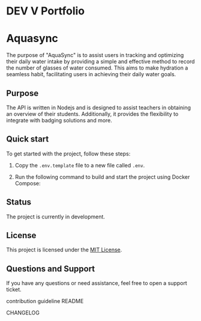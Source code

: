 # DEV V Portfolio


# Aquasync

The purpose of "AquaSync" is to assist users in tracking and optimizing their daily water intake by providing a simple and effective method to record the number of glasses of water consumed. This aims to make hydration a seamless habit, facilitating users in achieving their daily water goals.

## Purpose

The API is written in Nodejs and is designed to assist teachers in obtaining an overview of their students. Additionally, it provides the flexibility to integrate with badging solutions and more.

## Quick start

To get started with the project, follow these steps:

1. Copy the `.env.template` file to a new file called `.env`.

2. Run the following command to build and start the project using Docker Compose:


## Status

The project is currently in development.

## License

This project is licensed under the [MIT License](LICENSE).

## Questions and Support

If you have any questions or need assistance, feel free to open a support ticket.

 
 contribution guideline
 README

 CHANGELOG